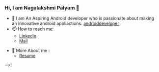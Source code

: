 ### Hi, I am Nagalakshmi Palyam 👋

- 🔭 I am An Aspiring Android developer who is passionate about making an innovative android appliactions.
[androiddeveloper](https://user-images.githubusercontent.com/68853216/105859010-07b65600-6012-11eb-9566-b5914b7bccce.gif)
- 📫 How to reach me:
     * [LinkedIn](www.linkedin.com/in/nagalakshmi-palyam-38a0561b7)
     * [Mail](nagalakshmi.palyam@gmail.com)                               
* 💬 More About me :
     * [Resume](https://drive.google.com/file/d/1pXcQdgCZhLV9pKb2vw-y3SIUmPD3crDn/view?usp=sharing)

-->!

